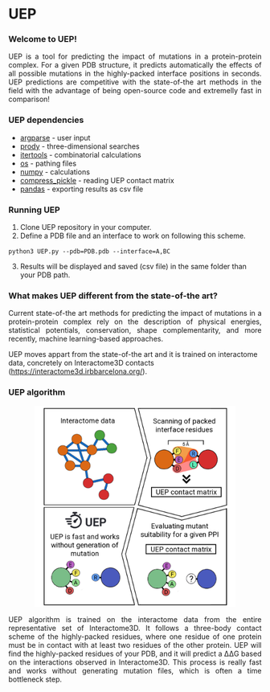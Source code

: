 # UEP

### Welcome to UEP!
<p align="justify">
UEP is a tool for predicting the impact of mutations in a protein-protein complex. For a given PDB structure, it predicts automatically the effects of all possible mutations in the highly-packed interface positions in seconds. UEP predictions are competitive with the state-of-the art methods in the field with the advantage of being open-source code and extremelly fast in comparison!
</p>

### UEP dependencies

- [argparse](https://docs.python.org/3/library/argparse.html) - user input
- [prody](https://github.com/prody/ProDy) - three-dimensional searches
- [itertools](https://docs.python.org/3/library/itertools.html) - combinatorial calculations
- [os](https://docs.python.org/3/library/os.html) - pathing files
- [numpy](https://numpy.org/) - calculations
- [compress_pickle](https://pypi.org/project/compress-pickle/) - reading UEP contact matrix
- [pandas](https://pandas.pydata.org/) - exporting results as csv file

### Running UEP

1. Clone UEP repository in your computer.
2. Define a PDB file and an interface to work on following this scheme.
```
python3 UEP.py --pdb=PDB.pdb --interface=A,BC
```
3. Results will be displayed and saved (csv file) in the same folder than your PDB path.

### What makes UEP different from the state-of-the art?

<p align="justify">
Current state-of-the art methods for predicting the impact of mutations in a protein-protein complex rely on the description of physical energies, statistical potentials, conservation, shape complementarity, and more recently, machine learning-based approaches.

UEP moves appart from the state-of-the art and it is trained on interactome data, concretely on Interactome3D contacts (https://interactome3d.irbbarcelona.org/).
</p>

### UEP algorithm

<p align="center">
<img src="images/uep_scheme.png" width="400">
</p>
<p align="justify">
UEP algorithm is trained on the interactome data from the entire representative set of Interactome3D. It follows a three-body contact scheme of the highly-packed residues, where one residue of one protein must be in contact with at least two residues of the other protein.
UEP will find the highly-packed residues of your PDB, and it will predict a ΔΔG based on the interactions observed in Interactome3D. This process is really fast and works without generating mutation files, which is often a time bottleneck step.
</p>

